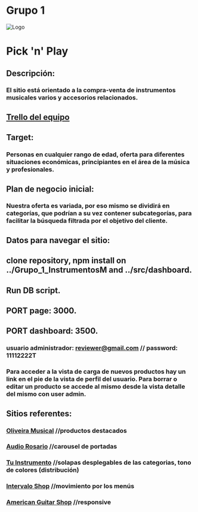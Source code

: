 # Grupo 1
![Logo](https://user-images.githubusercontent.com/61567182/79498247-5a80cd00-7fff-11ea-88c7-0279911f1585.png)
# Pick 'n' Play
## Descripción:
### El sitio está orientado a la compra-venta de instrumentos musicales varios y accesorios relacionados.
## [Trello del equipo](https://trello.com/b/2bdNFARD/)

## Target:
### Personas en cualquier rango de edad, oferta para diferentes situaciones económicas, principiantes en el área de la música y profesionales.
## Plan de negocio inicial:
### Nuestra oferta es variada, por eso mismo se dividirá en categorías, que podrían a su vez contener subcategorías, para facilitar la búsqueda filtrada por el objetivo del cliente.

## Datos para navegar el sitio:
## clone repository, npm install on ../Grupo_1_InstrumentosM and ../src/dashboard.
## Run DB script.
## PORT page: 3000.
## PORT dashboard: 3500.
### usuario administrador: reviewer@gmail.com  // password: 11112222T
### Para acceder a la vista de carga de nuevos productos hay un link en el  pie de la vista de perfil del usuario. Para borrar o editar un producto se accede al mismo desde la vista detalle del mismo con user admin.

## Sitios referentes:
### [Oliveira Musical](https://www.olimusic.com/) //productos destacados
### [Audio Rosario](https://www.audiorosario.com.ar/) //carousel de portadas
### [Tu Instrumento](http://tu-instrumento.com.ar/) //solapas desplegables de las categorias, tono de colores (distribución)
### [Intervalo Shop](https://www.intervaloshop.com/) //movimiento por los menús
### [American Guitar Shop](https://guitar-shop.de/) //responsive
